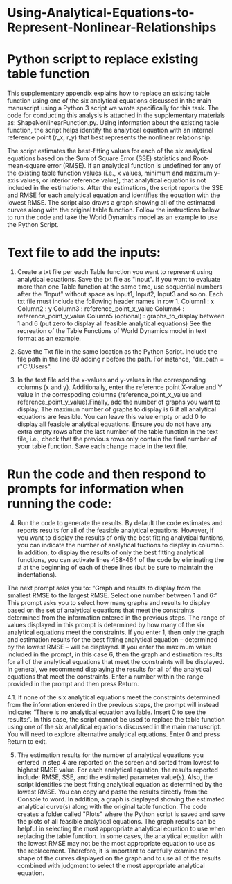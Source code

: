 # Using-Analytical-Equations-to-Represent-Nonlinear-Relationships

# Python script to replace existing table function

This supplementary appendix explains how to replace an existing table function using one of the six analytical equations discussed in the main manuscript using a Python 3 script we wrote specifically for this task. The code for conducting this analysis is attached in the supplementary materials as: ShapeNonlinearFunction.py. Using information about the existing table function, the script helps identify the analytical equation with an internal reference point (r_x, r_y) that best represents the nonlinear relationship.

The script estimates the best-fitting values for each of the six analytical equations based on the Sum of Square Error (SSE) statistics and Root-mean-square error (RMSE). If an analytical function is undefined for any of the existing table function values (i.e., x values, minimum and maximum y-axis values, or interior reference value), that analytical equation is not included in the estimations. After the estimations, the script reports the SSE and RMSE for each analytical equation and identifies the equation with the lowest RMSE. The script also draws a graph showing all of the estimated curves along with the original table function. Follow the instructions below to run the code and take the World Dynamics model as an example to use the Python Script.

# Text file to add the inputs:
1. Create a txt file per each Table function you want to represent using analytical equations. Save the txt file as "Input". If you want to evaluate more than one Table function at the same time, use sequential numbers after the "Input" without space as Input1, Input2, Input3 and so on. Each txt file must include the following header names in row 1.
	Column1 : x
	Column2 : y
	Column3 : reference_point_x_value
	Column4 : reference_point_y_value
	Column5 (optional) : graphs_to_display between 1 and 6 (put zero to display all feasible analytical equations)
See the recreation of the Table Functions of World Dynamics model in text format as an example.

2. Save the Txt file in the same location as the Python Script. Include the file path in the line 89 adding r before the path. For instance, "dir_path = r"C:\Users\". 

3. In the text file add the x-values and y-values in the corresponding columns (x and y). Additionally, enter the reference point X-value and Y value in the correspoding columns (reference_point_x_value and reference_point_y_value).Finally, add the number of graphs you want to display. The maximun number of  graphs to display is 6 if all analytical equations are feasible. You can leave this value empty or add 0 to display all feasible analytical equations. Ensure you do not have any extra empty rows after the last number of the table function in the text file, i.e., check that the previous rows only contain the final number of your table function. Save each change made in the text file. 

# Run the code and then respond to prompts for information when running the code:
4. Run the code to generate the results. By default the code estimates and reports results for all of the feasible analytical equations. However, if you want to display the results of only the best fitting analytical funtions, you can indicate the number of analytical fuctions to display in column5. In addition, to display the results of only the best fitting analytical functions, you can activate lines 458-464 of the code by eliminating the # at the beginning of each of these lines (but be sure to maintain the indentations).

  The next prompt asks you to: “Graph and results to display from the smallest RMSE to the largest RMSE. Select one number between 1 and 6:” This prompt asks you to select how many graphs and results to display based on the set of analytical equations that meet the constraints determined from the information entered in the previous steps. The range of values displayed in this prompt is determined by how many of the six analytical equations meet the constraints. If you enter 1, then only the graph and estimation results for the best fitting analytical equation – determined by the lowest RMSE – will be displayed. If you enter the maximum value included in the prompt, in this case 6, then the graph and estimation results for all of the analytical equations that meet the constraints will be displayed. In general, we recommend displaying the results for all of the analytical equations that meet the constraints. Enter a number within the range provided in the prompt and then press Return.

4.1. If none of the six analytical equations meet the constraints determined from the information entered in the previous steps, the prompt will instead indicate:
“There is no analytical equation available. Insert 0 to see the results:”.
In this case, the script cannot be used to replace the table function using one of the six analytical equations discussed in the main manuscript. You will need to explore alternative analytical equations. Enter 0 and press Return to exit.

5. The estimation results for the number of analytical equations you entered in  step 4 are reported on the screen and sorted from lowest to highest RMSE value. For each analytical equation, the results reported include: RMSE, SSE, and the estimated parameter value(s). Also, the script identifies the best fitting analytical equation as determined by the lowest RMSE. You can copy and paste the results directly from the Console to word. 
In addition, a graph is displayed showing the estimated analytical curve(s) along with the original table function. The code creates a folder called "Plots" where the Python script is saved and save the plots of all feasible analytical equations. 
The graph results can be helpful in selecting the most appropriate analytical equation to use when replacing the table function. In some cases, the analytical equation with the lowest RMSE may not be the most appropriate equation to use as the replacement. Therefore, it is important to carefully examine the shape of the curves displayed on the graph and to use all of the results combined with judgment to select the most appropriate analytical equation.
